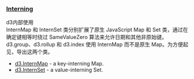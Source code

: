 ### [Interning](https://github.com/d3/d3-array/blob/v3.1.1/README.md#interning)

d3内部使用   
InternMap 和 InternSet 类分别扩展了原生 JavaScript Map 和 Set 类，通过在确定键相等时绕过 SameValueZero 算法来允许日期和其他非原始键。 d3.group、d3.rollup 和 d3.index 使用 InternMap 而不是原生 Map。为方便起见，导出这两个类。

-   [d3.InternMap](https://github.com/d3/d3-array/blob/v3.1.1/README.md#InternMap) - a key-interning Map.
-   [d3.InternSet](https://github.com/d3/d3-array/blob/v3.1.1/README.md#InternSet) - a value-interning Set.